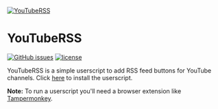 [![YouTubeRSS](https://wouterjanson.nl/projects/youtuberss.png)](#youtuberss)
# YouTubeRSS
[![GitHub issues](https://img.shields.io/github/issues/WouterJanson/YouTubeRSS.svg)](https://github.com/WouterJanson/YouTubeRSS/issues)
[![license](https://img.shields.io/github/license/WouterJanson/YouTubeRSS.svg)](https://github.com/WouterJanson/YouTubeRSS/blob/master/LICENCE)

YouTubeRSS is a simple userscript to add RSS feed buttons for YouTube channels. Click [here](https://github.com/WouterJanson/YouTubeRSS/raw/master/YouTubeRSS.user.js) to install the userscript.

**Note:** To run a userscript you'll need a browser extension like [Tampermonkey](https://github.com/Tampermonkey/tampermonkey).
